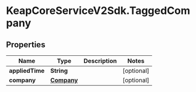 # KeapCoreServiceV2Sdk.TaggedCompany

## Properties

Name | Type | Description | Notes
------------ | ------------- | ------------- | -------------
**appliedTime** | **String** |  | [optional] 
**company** | [**Company**](Company.md) |  | [optional] 


